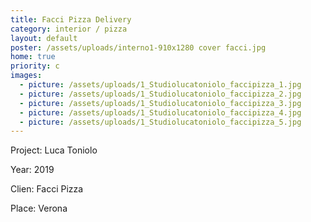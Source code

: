 ```yaml
---
title: Facci Pizza Delivery
category: interior / pizza
layout: default
poster: /assets/uploads/interno1-910x1280 cover facci.jpg
home: true
priority: c
images:
  - picture: /assets/uploads/1_Studiolucatoniolo_faccipizza_1.jpg
  - picture: /assets/uploads/1_Studiolucatoniolo_faccipizza_2.jpg
  - picture: /assets/uploads/1_Studiolucatoniolo_faccipizza_3.jpg
  - picture: /assets/uploads/1_Studiolucatoniolo_faccipizza_4.jpg
  - picture: /assets/uploads/1_Studiolucatoniolo_faccipizza_5.jpg
---
```

Project: Luca Toniolo

Year: 2019

Clien: Facci Pizza

Place: Verona

